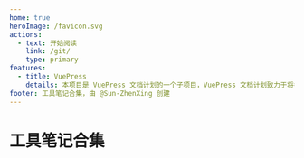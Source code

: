 ```yaml
---
home: true
heroImage: /favicon.svg
actions:
  - text: 开始阅读
    link: /git/
    type: primary
features:
  - title: VuePress
    details: 本项目是 VuePress 文档计划的一个子项目，VuePress 文档计划致力于将各种自由知识提炼为更加现代化的文档。
footer: 工具笔记合集，由 @Sun-ZhenXing 创建
---
```


# 工具笔记合集

<AutoCatalog />
